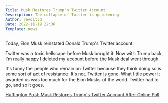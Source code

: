 ```yaml
---
Title: Musk Restores Trump's Twitter Account
Description: The collapse of Twitter is quickening. 
Author: revolt3d
Date: 2022-11-19 22:36
Template: news
---
```

Today, Elon Musk reinstated Donald Trump's Twitter account. 

Twitter was a toxic hellscape before Musk bought it. Now with Trump back, I'm really happy I deleted my account before the Musk deal went through. 

It's funny the people who remain on Twitter because they think doing so is some sort of act of resistance. It's not. Twitter is gone. What little power it awarded us was too much for the Elon Musks of the world. Twitter had to go, and so it goes.

[Huffington Post: Musk Restores Trump's Twitter Account After Online Poll](https://www.huffpost.com/entry/musk-to-restore-trump-to-twitter-after-holding-online-poll_n_63797dfbe4b0c5739621421a).